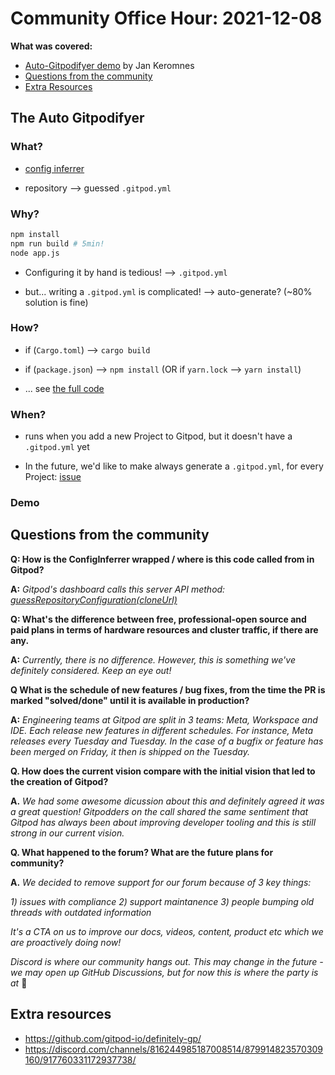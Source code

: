 # Community Office Hour: 2021-12-08

**What was covered:**

- [Auto-Gitpodifyer demo](#the-auto-gitpodifyer) by Jan Keromnes
- [Questions from the community](#questions-from-the-community)
- [Extra Resources](#extra-resources)

## The Auto Gitpodifyer

### What?

- [config inferrer](<https://github.com/gitpod-io/gitpod/blob/main/components/server/src/projects/config-inferrer.ts>)

- repository --> guessed `.gitpod.yml`

### Why?

```bash
npm install
npm run build # 5min!
node app.js
```

- Configuring it by hand is tedious! --> `.gitpod.yml`

- but... writing a `.gitpod.yml` is complicated! --> auto-generate? (~80% solution is fine)

### How?

- if (`Cargo.toml`) --> `cargo build`

- if (`package.json`) --> `npm install` (OR if `yarn.lock` --> `yarn install`)

- ... see [the full code](<https://github.com/gitpod-io/gitpod/blob/main/components/server/src/projects/config-inferrer.ts>)

### When?

- runs when you add a new Project to Gitpod, but it doesn't have a `.gitpod.yml` yet

- In the future, we'd like to make always generate a `.gitpod.yml`, for every Project: [issue](<https://github.com/gitpod-io/gitpod/issues/6921>)

### Demo

## Questions from the community

**Q: How is the ConfigInferrer wrapped / where is this code called from in Gitpod?**

**A:** _Gitpod's dashboard calls this server API method: [guessRepositoryConfiguration(cloneUrl)](<https://github.com/gitpod-io/gitpod/blob/a481e8b536295863e1767ea349fc511666e1c84d/components/server/src/workspace/gitpod-server-impl.ts#L1684-L1694>)_

**Q: What's the difference between free, professional-open source and paid plans in terms of hardware resources and cluster traffic, if there are any.**

**A:** _Currently, there is no difference. However, this is something we've definitely considered. Keep an eye out!_

**Q What is the schedule of new features / bug fixes, from the time the PR is marked "solved/done" until it is available in production?**

**A:** _Engineering teams at Gitpod are split in 3 teams: Meta, Workspace and IDE. Each release new features in different schedules. For instance, Meta releases every Tuesday and Tuesday. In the case of a bugfix or feature has been merged on Friday, it then is shipped on the Tuesday._

**Q. How does the current vision compare with the initial vision that led to the creation of Gitpod?**

**A.** _We had some awesome dicussion about this and definitely agreed it was a great question! Gitpodders on the call shared the same sentiment that Gitpod has always been about improving developer tooling and this is still strong in our current vision._

**Q. What happened to the forum? What are the future plans for community?**

**A.** _We decided to remove support for our forum because of 3 key things:_

_1) issues with compliance_
_2) support maintanence_
_3) people bumping old threads with outdated information_

_It's a CTA on us to improve our docs, videos, content, product etc which we are proactively doing now!_

_Discord is where our community hangs out. This may change in the future - we may open up GitHub Discussions, but for now this is where the party is at_ 🎉

## Extra resources

- <https://github.com/gitpod-io/definitely-gp/>
- <https://discord.com/channels/816244985187008514/879914823570309160/917760331172937738/>
